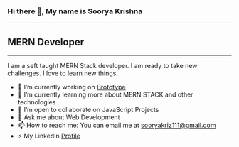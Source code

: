 ### Hi there 👋, My name is Soorya Krishna
----------

## MERN Developer
----------

I am a seft taught MERN Stack developer. I am ready to take new challenges. I love to learn new things. 

- 🔭 I’m currently working on [Brototype](https://www.linkedin.com/company/brototype/)
- 🌱 I’m currently learning more about MERN STACK and other technologies
- 👯 I’m open to collaborate on JavaScript Projects
- 💬 Ask me about Web Development
- 📫 How to reach me: You can email me at [sooryakriz111@gmail.com](mailto:sooryakriz111@gmail.com)
- ⚡ My LinkedIn [Profile](https://www.linkedin.com/in/sooryakrishna/)

